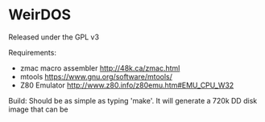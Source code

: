 # WeirDOS

Released under the GPL v3

Requirements:
   - zmac macro assembler <http://48k.ca/zmac.html>  
   - mtools <https://www.gnu.org/software/mtools/>  
   - Z80 Emulator <http://www.z80.info/z80emu.htm#EMU_CPU_W32>  
	
Build:
Should be as simple as typing 'make'. It will generate
a 720k DD disk image that can be 
